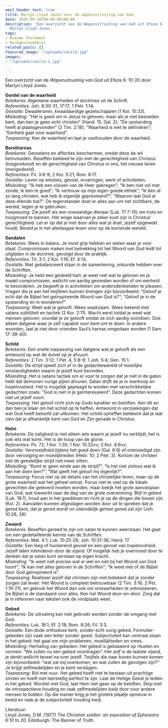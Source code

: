 ```yaml
---
omit_header_text: true
title: Martyn Lloyd Jones over de wapenuitrusting van God
date: 2020-06-18T08:00:00+00:00
description: 'Een overzicht van de Wapenuitrusting van God uit Efeze 6: 10-20 door
  Martyn Lloyd Jones. '
tags:
- Nieuwe Testament
- Kerkgeschiedenis
related_posts: []
featured_image: "/uploads/castle.jpg"
images:
- "/uploads/castle-1.jpg"

---
```

Een overzicht van de _Wapenuitrusting van God_ uit Efeze 6: 10-20 door Martyn Lloyd Jones. 

**Gordel van de waarheid**  
_Betekenis_: Algemene waarheden of doctrines uit de Schrift.  
_Referenties_: Joh. 8:30-31, 17:17; 1 Petr. 1:14.  
_Gestalte_: Dwaalleraren, kwaadaardige gezelschappen (1 Kor. 15:33).  
_Misleiding_: “Het is goed om in Jezus te geloven, maar als je niet besneden bent, dan ben je geen echt christen” (Hand. 15, Gal. 2); “De opstanding heeft al plaatsgevonden” (2 Tim. 2:18); “Waarheid is niet te definiëren”; “Eenheid gaat voor waarheid”.  
_Toepassing_: Ken de waarheid en laat je vasthouden door de waarheid.

**Borstharnas**  
_Betekenis_: Gevoelens en affecties beschermen, omdat deze de wil beïnvloeden. Beseffen bekleed te zijn met de gerechtigheid van Christus (_toegerekend_) en de gerechtigheid van Christus in ons, het nieuwe leven (_meegedeeld_).  
_Referenties_: Fil. 3:8-9; 2 Kor. 5:21; Rom. 6:17.  
_Gestalte_: Leven op emoties, gevoel, ervaringen, werk of activiteiten.  
_Misleiding_: “Ik heb een visioen van de Heer gekregen”; “Ik ben niet vol met zonde, ik ben te goed”; “Ik vertrouw op mijn eigen goede ethiek”; “Ik ben al zo lang christen, wat heb ik eigenlijk gepresteerd?”; “Waarom laat God al deze ellende toe?”. De tegenstander doet er alles aan om het zichtbare, de wereld, tegen je te gebruiken.  
_Toepassing_: Zie jezelf als een onwaardige dienaar (Luk. 17:7-10) om trots en hoogmoed te bannen. Het enige waarvan je zeker kunt zijn is Christus’ gerechtigheid. Let er op dat je niet door alles wat je doet, jezelf opgewekt houdt. Bereid je in het alledaagse leven voor op de komende wereld.

**Sandalen**  
_Betekenis_: Wees in balans. Je moet grip hebben en weten waar je voor staat. Compromissen maken met betrekking tot het Woord van God leidt tot uitglijden in de doctrine, gevolgd door de praktijk.   
_Referenties_: Tit. 3:1; 2 Kor. 1:19; Ef. 4:14.  
_Gestalte_: Niet gebalanceerd staan in de samenleving, onkunde hebben over de Schriften.  
_Misleiding_: Je hebt een gedeeld hart: je weet niet wat te geloven en je maakt compromissen, wellicht om aardig gevonden worden of om eenheid te bevorderen. Je begeeft je in activiteiten om andersdenkenden te pleasen. Vragen die je aan het twijfelen kunnen brengen zijn bijvoorbeeld: “Geloof je echt dat de Bijbel het geïnspireerde Woord van God is?”; “Geloof je in de opstanding en in wonderen?”  
_Toepassing_: Weet wat je gelooft. Wees waakzaam. Wees bekend met satans subtiliteit en tactiek (2 Kor. 2:11). Wacht eerst totdat je weet wat mensen geloven, voordat je ze gelooft omdat ze zich aardig voordoen. Doe alleen datgene waar je zelf capabel voor bent om te doen. In andere woorden, laat je niet door vrienden Saul’s harnas omgedaan worden (1 Sam. 17: 38-40).

**Schild**  
_Betekenis_: Een snelle toepassing van datgene wat je gelooft als een antwoord op wat de duivel op je afvuurt.  
_Referenties_: 2 Tim. 3:12; 1 Pet. 4, 5:8-9; 1 Joh. 5:4; Gen. 15:1.  
_Gestalte_: De strijd speelt zich af in de gedachtewereld of moeilijke omstandigheden waarin je jezelf kunt bevinden.  
_Misleiding_: Het is satans tactiek om er voor te zorgen dat je niet in de gaten hebt dat demonen vurige pijlen afvuren. Satan drijft de je in wanhoop en hopeloosheid. Het is mogelijk geplaagd te worden met verschrikkelijke gedachten zoals: “God is niet in je geïnteresseerd”. Deze gedachten komen niet uit jezelf voort.   
_Toepassing_: Het geloof richt zich op Gods karakter en beloften. Ken dit en dan ben je klaar om het schild op te heffen. Antwoord in verzoekingen dat wat God heeft beloofd zal uitkomen. Het schild opheffen betekent dat je laat zien dat je afhankelijk bent van God en Zijn genade in Christus.

**Helm**  
_Betekenis_: De zaligheid is niet alleen iets waarin je jezelf nu verblijdt, het is ook iets wat komt. Het is de hoop van de glorie.  
_Referenties_: Ps. 72; 1 Kor. 1:30; 1 Kor. 15:32vv; 2 Kor. 4:6vv;  
_Gestalte_: Vermoeidheid tijdens het goed doen (Gal. 6:9) of ontmoedigd zijn door vervolging en moeilijkheden (Hebr. 10; 2 Petr. 3). Kortom de christen ziet de geestelijke strijd niet meer zitten.  
_Misleiding_: “Komt er geen einde aan de strijd?”; “Is het niet zinloos wat ik aan het doen ben?”; “Wat geeft het geloof mij eigenlijk?”.  
_Toepassing_: Focus niet op de details van het christelijke leven, maar op de grote waarheid wat het geheel omvat. Focus niet te veel op de lokale gevechten die geleverd moeten worden, maar bekijk het grote aanvalsplan van God, wat toewerkt naar de dag van de grote overwinning. Blijf in gebed (Luk. 18:1), houd aan in het goeddoen en richt je op de dingen die boven zijn (Kol. 2). Aanvallen kunnen afgeslagen worden door uit te spreken dat je gered bent, dat je gered wordt en uiteindelijk geheel gered zal zijn (Joh. 10:28, 29).

**Zwaard**  
_Betekenis_: Beseffen gereed te zijn om satan te kunnen weerstaan. Het gaat om een gedetailleerde kennis van de Schriften.  
_Referenties_: Mat. 4:1; Luk. 10:25-26; Joh. 10:31-36; Hand. 17.  
_Gestalte_: Een leeg of hunkerend gevoel en een gevoel van hopeloosheid. Jezelf laten intimideren door de vijand. Of mogelijk heb je overmoed door te denken dat je satan kunt verslaan op eigen kracht.   
_Misleiding_: “Ik weet niet precies wat er wel en niet bij het Woord van God hoort”; “Ik kan niet alles geloven in de Schriften”; “Ik weet niet of de Bijbel door God geïnspireerd is”.  
_Toepassing_: Realiseer jezelf dat christen-zijn niet betekent dat je zonder zorgen zal leven. Het Woord is compleet betrouwbaar (2 Tim. 3:16; 2 Pet. 1:19-21), en gebruik het Woord dan ook om onwaarheden te ontmaskeren. De Bijbel is de standaard voor alles. Ken het Woord door-en-door. Zorg dat je in refereren naar teksten ook de vindplaats weet.

**Gebed**  
_Betekenis_: De uitrusting kan niet gebruikt worden zonder de omgang met God.  
_Referenties_: Luk. 18:1; Ef. 2:18; Rom. 8:26; Fil. 3:3.  
_Gestalte_: Een dode orthodoxe kerk, zonder echt vurig gebed. Formulier-gebeden zijn vaak een letter zonder geest. Subjectiviteit kan centraal staan in het gebed: het gaat om mijn problemen, moeilijkheden en vrees.  
_Misleiding_: Herhaling van gebeden. Het gebed is gebaseerd op rituelen en vormen: “We zullen nu een gebed voordragen”. Het _zelf_ is de laatste vijand, je denkt wellicht teveel na over jezelf. Twijfels die naar boven kunnen komen zijn bijvoorbeeld: "wat zal mij overkomen, en wat zullen de gevolgen zijn?" Je krijgt zelfmedelijden en je bent verslagen.   
_Toepassing_: Bid met vuur. Het gebed hoeft niet te bestaan uit prachtige zinnen en hoeft niet leerstellig perfect te zijn. Laat de Heilige Geest je leiden in het gebed. Worstel met God, laat Hem niet gaan op de beloften. Stop met de introspectieve houding en raak zelfmedelijden kwijt door voor andere mensen te bidden. Op die manier krijg je het grotere plaatje opnieuw in beeld en raak je de subjectiviteit houding kwijt. 

Literatuur:  
Lloyd Jones, D.M. (1977) _The Christian soldier: an exposition of Ephesians 6:10 to 20,_ Edinburgh: The Banner of Truth.